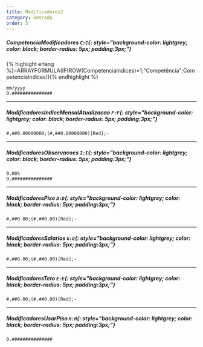 ```yaml
---
title: Modificadores2
category: Entrada
order: 3
---
```


##### **CompetenciaModificadores** `C:C`{: style="background-color: lightgrey; color: black; border-radius: 5px; padding:3px;"}
{% highlight erlang %}=ARRAYFORMULA(IF(ROW(CompetenciaIndices)=1;"Competência";CompetenciaIndices)){% endhighlight %}


~~~
mm/yyyy
0.###############
~~~




* * *

##### **ModificadoresIndiceMensalAtualizacao** `F:F`{: style="background-color: lightgrey; color: black; border-radius: 5px; padding:3px;"}


~~~
#,##0.00000000;(#,##0.00000000)[Red];-
~~~




* * *

##### **ModificadoresObservacoes** `I:I`{: style="background-color: lightgrey; color: black; border-radius: 5px; padding:3px;"}


~~~
0.00%
0.###############
~~~




* * *

##### **ModificadoresPiso** `D:D`{: style="background-color: lightgrey; color: black; border-radius: 5px; padding:3px;"}


~~~
#,##0.00;(#,##0.00)[Red];-
~~~




* * *

##### **ModificadoresSalarios** `G:G`{: style="background-color: lightgrey; color: black; border-radius: 5px; padding:3px;"}


~~~
#,##0.00;(#,##0.00)[Red];-
~~~




* * *

##### **ModificadoresTeto** `E:E`{: style="background-color: lightgrey; color: black; border-radius: 5px; padding:3px;"}


~~~
#,##0.00;(#,##0.00)[Red];-
~~~




* * *

##### **ModificadoresUsarPiso** `H:H`{: style="background-color: lightgrey; color: black; border-radius: 5px; padding:3px;"}


~~~
0.###############
~~~


